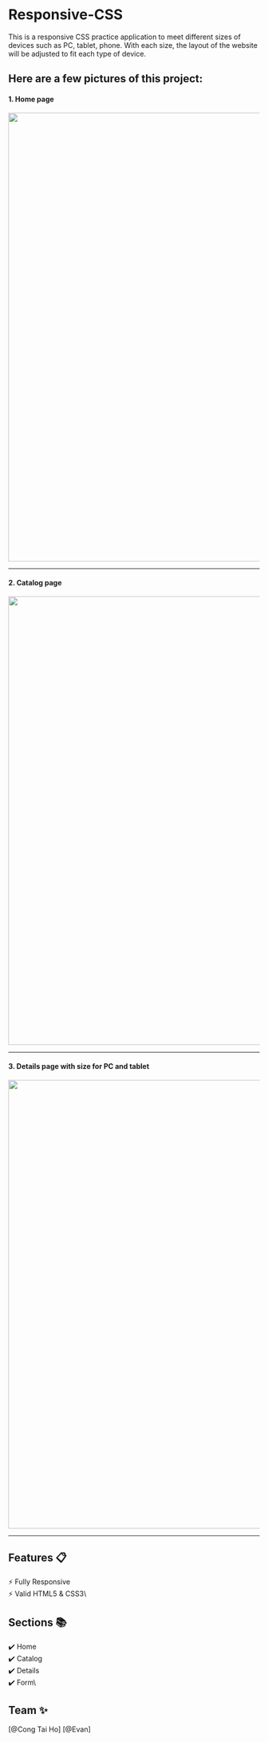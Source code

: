 # Responsive-CSS
This is a responsive CSS practice application to meet different sizes of devices such as PC, tablet, phone. With each size, the layout of the website will be adjusted to fit each type of device.
## Here are a few pictures of this project:

#### 1. Home page 
<img src="https://github.com/congtaiho/Responsive-CSS/blob/main/home_page.gif" width="900">

---
#### 2. Catalog page
<img src="https://github.com/congtaiho/Responsive-CSS/blob/main/HO%26VAN%20Catalogue.gif" width="900">

---
#### 3. Details page with size for PC and tablet 
<img src="https://github.com/congtaiho/Responsive-CSS/blob/main/HO%26VAN%20Catalogue%20(2).gif" width="900">

---

## Features 📋
⚡️ Fully Responsive\
⚡️ Valid HTML5 & CSS3\

## Sections 📚
✔️ Home\
✔️ Catalog\
✔️ Details\
✔️ Form\


## Team ✨

[@Cong Tai Ho] [@Evan]



